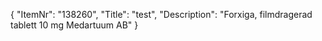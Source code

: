{
  "ItemNr": "138260",
  "Title": "test",
  "Description": "Forxiga, filmdragerad tablett 10 mg Medartuum AB"
}